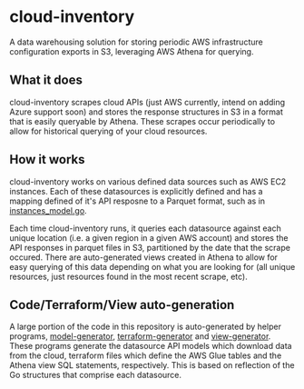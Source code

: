# cloud-inventory

A data warehousing solution for storing periodic AWS infrastructure configuration exports in S3, leveraging AWS Athena for querying.

## What it does

cloud-inventory scrapes cloud APIs (just AWS currently, intend on adding Azure support soon) and stores the response structures in S3 in a format that is easily queryable by Athena. These scrapes occur periodically to allow for historical querying of your cloud resources.

## How it works

cloud-inventory works on various defined data sources such as AWS EC2 instances. Each of these datasources is explicitly defined and has a mapping defined of it's API resposne to a Parquet format, such as in [instances_model.go](./pkg/aws/ec2/instances_model.go).

Each time cloud-inventory runs, it queries each datasource against each unique location (i.e. a given region in a given AWS account) and stores the API responses in parquet files in S3, partitioned by the date that the scrape occured. There are auto-generated views created in Athena to allow for easy querying of this data depending on what you are looking for (all unique resources, just resources found in the most recent scrape, etc).

## Code/Terraform/View auto-generation

A large portion of the code in this repository is auto-generated by helper programs, [model-generator](./cmd/model-generator/model_generator.go), [terraform-generator](./cmd/terraform-generator/terraform_generator.go) and [view-generator](./cmd/view-generator/view_generator.go). These programs generate the datasource API models which download data from the cloud, terraform files which define the AWS Glue tables and the Athena view SQL statements, respectively. This is based on reflection of the Go structures that comprise each datasource.